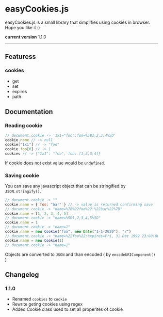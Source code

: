 # easyCookies.js
easyCookies.js is a small library that simplifies using cookies in browser.
Hope you like it :)

**current version** 1.1.0

----------

## Featuress

### cookies
- get
- set
- expires
- path


## Documentation

### Reading cookie

```javascript
// document.cookie -> '1x1="foo";foo=%5B1,2,3,4%5D'
cookie.name // -> null
cookie["1x1"] // -> "foo"
cookie.foo[0] // -> 1
cookies // -> {"1x1": "foo", foo: [1,2,3,4]}
```

If cookie does not exist value would be `undefined`.

### Saving cookie

You can save any javascript object that can be stringified by `JSON.stringify()`.

```javascript
// document.cookie -> ""
cookie.name = { foo: "bar" } // -> value is returned confirming save
// document.cookie -> "name=%7B%22foo%22:%22bar%22%7D"
cookie.name = [1, 2, 3, 4, 5]
// document.cookie -> "name=%5B1,2,3,4,5%5D"
cookie.name = 1
// document.cookie -> "name=1"
cookie.name = new Cookie("foo", new Date("1-1-2020"), "/")
// document.cookie -> "name=%22foo%22;expires=Fri, 31 Dec 1999 23:00:00 GMT;path=/;"
cookie.name = new Cookie(1)
// document.cookie -> "name=1"
```

Objects are converted to `JSON` and than encoded ( by `encodeURIComponent()` )

## Changelog

### 1.1.0
- Renamed `cookies` to `cookie`
- Rewrite geting cookies using regex
- Added Cookie class used to set all properites of cookie